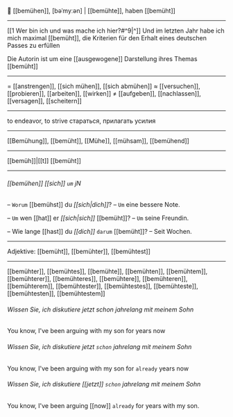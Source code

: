 💪 [[bemühen]], [bəˈmyːən] | [[bemühte]], haben [[bemüht]]

---
[[1 Wer bin ich und was mache ich hier?#^9|^]] Und im letzten Jahr habe ich mich maximal [[bemüht]], die Kriterien für den Erhalt eines deutschen Passes zu erfüllen

Die Autorin ist um eine [[ausgewogene]] Darstellung ihres Themas [[bemüht]]


---
= [[anstrengen]], [[sich mühen]], [[sich abmühen]]
≈ [[versuchen]], [[probieren]], [[arbeiten]], [[wirken]]
≠ [[aufgeben]], [[nachlassen]], [[versagen]], [[scheitern]]

---
to endeavor, to strive
стараться, прилагать усилия

---
[[Bemühung]], [[bemüht]], [[Mühe]], [[mühsam]], [[bemühend]]

---
[[bemüh]]|[[t]]
[[bemüht]]

---
###### [[bemühen]] *[[sich]]* `um` jN
– `Worum` [[bemühst]] du *[[sich|dich]]*?
– `Um` eine bessere Note.

– `Um` wen [[hat]] er *[[sich|sich]]* [[bemüht]]?
– `Um` seine Freundin.

– Wie lange [[hast]] du *[[dich]]* `darum` [[bemüht]]?
– Seit Wochen.

---
Adjektive: [[bemüht]], [[bemühter]], [[bemühtest]]

---
[[bemühter]], [[bemühtes]], [[bemühte]], [[bemühten]], [[bemühtem]], [[bemühterer]], [[bemühteres]], [[bemühtere]], [[bemühteren]], [[bemühterem]], [[bemühtester]], [[bemühtestes]], [[bemühteste]], [[bemühtesten]], [[bemühtestem]]

###### Wissen Sie, ich diskutiere jetzt schon jahrelang mit meinem Sohn
You know, I've been arguing with my son for years now




###### Wissen Sie, ich diskutiere jetzt `schon` jahrelang mit meinem Sohn
You know, I've been arguing with my son for `already` years now
###### Wissen Sie, ich diskutiere [[jetzt]] `schon` jahrelang mit meinem Sohn
You know, I've been arguing [[now]] `already` for years with my son.




